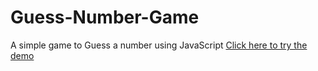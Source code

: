 # Guess-Number-Game
A simple game to Guess a number using JavaScript
[Click here to try the demo](timely-cat-1a7888.netlify.app)
